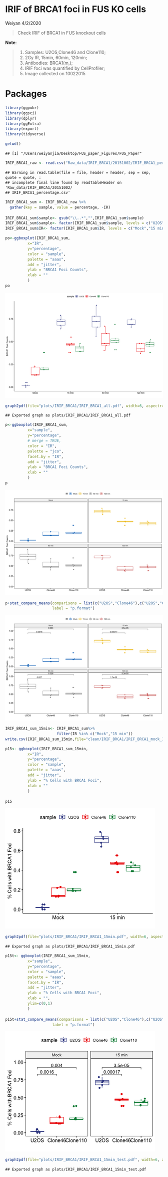 IRIF of BRCA1 foci in FUS KO cells
================
Weiyan
4/2/2020

> Check IRIF of BRCA1 in FUS knockout cells

**Note**:

> 1.  Samples: U2OS,Clone46 and Clone110;
> 2.  2Gy IR, 15min, 60min, 120min;
> 3.  Antibodies: BRCA1(m,);
> 4.  IRIF foci was quantified by CellProfiler;
> 5.  Image collected on 10022015

# Packages

``` r
library(ggpubr)
library(ggsci)
library(dplyr)
library(ggExtra)
library(export)
library(tidyverse)
```

``` r
getwd()
```

    ## [1] "/Users/weiyanjia/Desktop/FUS_paper_Figures/FUS_Paper"

``` r
IRIF_BRCA1_raw <- read.csv("Raw_data/IRIF_BRCA1/20151002/IRIF_BRCA1_percentage.csv",header = TRUE)
```

    ## Warning in read.table(file = file, header = header, sep = sep, quote = quote, :
    ## incomplete final line found by readTableHeader on 'Raw_data/IRIF_BRCA1/20151002/
    ## IRIF_BRCA1_percentage.csv'

``` r
IRIF_BRCA1_sum <- IRIF_BRCA1_raw %>%
  gather(key = sample, value = percentage, -IR)

IRIF_BRCA1_sum$sample<- gsub("\\..*","",IRIF_BRCA1_sum$sample)
IRIF_BRCA1_sum$sample<- factor(IRIF_BRCA1_sum$sample, levels = c("U2OS","Clone46","Clone110"))
IRIF_BRCA1_sum$IR<- factor(IRIF_BRCA1_sum$IR, levels = c("Mock","15 min","60 min","120 min"))
```

``` r
po<-ggboxplot(IRIF_BRCA1_sum, 
          x="IR",
          y="percentage",
          color = "sample",
          palette = "aaas",
          add = "jitter",
          ylab = "BRCA1 Foci Counts",
          xlab = ""
          )
po
```

![](fig_IRIF_BRCA1_FUS-KO_files/figure-gfm/unnamed-chunk-4-1.png)<!-- -->

``` r
graph2pdf(file="plots/IRIF_BRCA1/IRIF_BRCA1_all.pdf", width=6, aspectr=sqrt(2),font = "Arial",bg = "transparent")
```

    ## Exported graph as plots/IRIF_BRCA1/IRIF_BRCA1_all.pdf

``` r
p<-ggboxplot(IRIF_BRCA1_sum, 
          x="sample",
          y="percentage",
          # merge = TRUE,
          color = "IR",
          palette = "jco",
          facet.by = "IR",
          add = "jitter",
          ylab = "BRCA1 Foci Counts",
          xlab = ""
          )
p
```

![](fig_IRIF_BRCA1_FUS-KO_files/figure-gfm/unnamed-chunk-4-2.png)<!-- -->

``` r
p+stat_compare_means(comparisons = list(c("U2OS","Clone46"),c("U2OS","Clone110")), method = "t.test",
                     label = "p.format")
```

![](fig_IRIF_BRCA1_FUS-KO_files/figure-gfm/unnamed-chunk-4-3.png)<!-- -->

``` r
IRIF_BRCA1_sum_15min<- IRIF_BRCA1_sum%>%
                       filter(IR %in% c("Mock","15 min"))
write.csv(IRIF_BRCA1_sum_15min,file="clean/IRIF_BRCA1/IRIF_BRCA1_mock_15min.csv")
```

``` r
p15<- ggboxplot(IRIF_BRCA1_sum_15min, 
          x="IR",
          y="percentage",
          color = "sample",
          palette = "aaas",
          add = "jitter",
          ylab = "% Cells with BRCA1 Foci",
          xlab = ""
          )

p15
```

![](fig_IRIF_BRCA1_FUS-KO_files/figure-gfm/unnamed-chunk-6-1.png)<!-- -->

``` r
graph2pdf(file="plots/IRIF_BRCA1/IRIF_BRCA1_15min.pdf", width=6, aspectr=sqrt(2),font = "Arial",bg = "transparent")
```

    ## Exported graph as plots/IRIF_BRCA1/IRIF_BRCA1_15min.pdf

``` r
p15t<- ggboxplot(IRIF_BRCA1_sum_15min, 
          x="sample",
          y="percentage",
          color = "sample",
          palette = "aaas",
          facet.by = "IR",
          add = "jitter",
          ylab = "% Cells with BRCA1 Foci",
          xlab = "",
          ylim=c(0,1)
          )

p15t+stat_compare_means(comparisons = list(c("U2OS","Clone46"),c("U2OS","Clone110")), method = "t.test",
                     label = "p.format")
```

![](fig_IRIF_BRCA1_FUS-KO_files/figure-gfm/unnamed-chunk-6-2.png)<!-- -->

``` r
graph2pdf(file="plots/IRIF_BRCA1/IRIF_BRCA1_15min_test.pdf", width=6, aspectr=sqrt(2),font = "Arial",bg = "transparent")
```

    ## Exported graph as plots/IRIF_BRCA1/IRIF_BRCA1_15min_test.pdf
